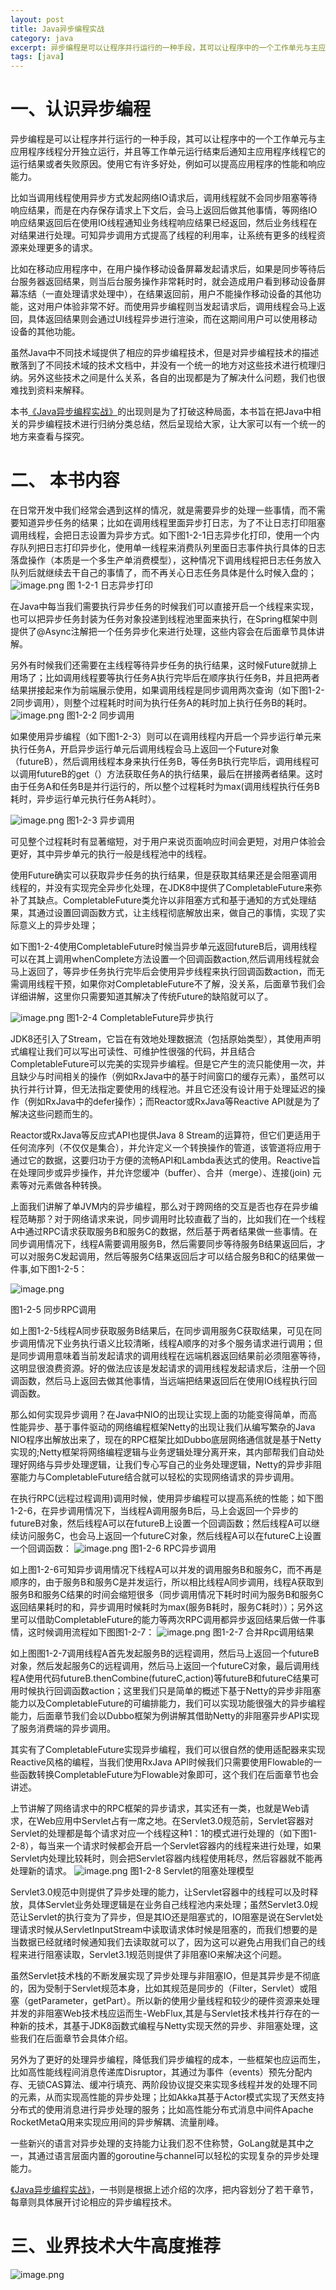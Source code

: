 ```yaml
---
layout: post
title: Java异步编程实战
category: java
excerpt: 异步编程是可以让程序并行运行的一种手段，其可以让程序中的一个工作单元与主应用程序线程分开独立运行，并且等工作单元运行结束后通知主应用程序线程它的运行结果或者失败原因。使用它有许多好处，例如可以提高应用程序的性能和响应能力。
tags: [java]
---
```


# 一、认识异步编程
异步编程是可以让程序并行运行的一种手段，其可以让程序中的一个工作单元与主应用程序线程分开独立运行，并且等工作单元运行结束后通知主应用程序线程它的运行结果或者失败原因。使用它有许多好处，例如可以提高应用程序的性能和响应能力。

比如当调用线程使用异步方式发起网络IO请求后，调用线程就不会同步阻塞等待响应结果，而是在内存保存请求上下文后，会马上返回后做其他事情，等网络IO响应结果返回后在使用IO线程通知业务线程响应结果已经返回，然后业务线程在对结果进行处理。可知异步调用方式提高了线程的利用率，让系统有更多的线程资源来处理更多的请求。
    
    
比如在移动应用程序中，在用户操作移动设备屏幕发起请求后，如果是同步等待后台服务器返回结果，则当后台服务操作非常耗时时，就会造成用户看到移动设备屏幕冻结（一直处理请求处理中），在结果返回前，用户不能操作移动设备的其他功能，这对用户体验非常不好。而使用异步编程则当发起请求后，调用线程会马上返回，具体返回结果则会通过UI线程异步进行渲染，而在这期间用户可以使用移动设备的其他功能。

虽然Java中不同技术域提供了相应的异步编程技术，但是对异步编程技术的描述散落到了不同技术域的技术文档中，并没有一个统一的地方对这些技术进行梳理归纳。另外这些技术之间是什么关系，各自的出现都是为了解决什么问题，我们也很难找到资料来解释。

本书[《Java异步编程实战》]([https://item.jd.com/12778422.html](https://item.jd.com/12778422.html))的出现则是为了打破这种局面，本书旨在把Java中相关的异步编程技术进行归纳分类总结，然后呈现给大家，让大家可以有一个统一的地方来查看与探究。


# 二、 本书内容

在日常开发中我们经常会遇到这样的情况，就是需要异步的处理一些事情，而不需要知道异步任务的结果；比如在调用线程里面异步打日志，为了不让日志打印阻塞调用线程，会把日志设置为异步方式。如下图1-2-1日志异步化打印，使用一个内存队列把日志打印异步化，使用单一线程来消费队列里面日志事件执行具体的日志落盘操作（本质是一个多生产单消费模型），这种情况下调用线程把日志任务放入队列后就继续去干自己的事情了，而不再关心日志任务具体是什么时候入盘的；
![image.png](/assets/images/2020/async-1.jpeg)
图 1-2-1 日志异步打印


在Java中每当我们需要执行异步任务的时候我们可以直接开启一个线程来实现，也可以把异步任务封装为任务对象投递到线程池里面来执行，在Spring框架中则提供了@Async注解把一个任务异步化来进行处理，这些内容会在后面章节具体讲解。

另外有时候我们还需要在主线程等待异步任务的执行结果，这时候Future就排上用场了；比如调用线程要等执行任务A执行完毕后在顺序执行任务B，并且把两者结果拼接起来作为前端展示使用，如果调用线程是同步调用两次查询（如下图1-2-2同步调用），则整个过程耗时时间为执行任务A的耗时加上执行任务B的耗时。
![image.png](https://upload-images.jianshu.io/upload_images/5879294-df0ee3e58f834dd7.png?imageMogr2/auto-orient/strip%7CimageView2/2/w/1240)
图1-2-2 同步调用

如果使用异步编程（如下图1-2-3）则可以在调用线程内开启一个异步运行单元来执行任务A，开启异步运行单元后调用线程会马上返回一个Future对象（futureB），然后调用线程本身来执行任务B，等任务B执行完毕后，调用线程可以调用futureB的get（）方法获取任务A的执行结果，最后在拼接两者结果。这时由于任务A和任务B是并行运行的，所以整个过程耗时为max(调用线程执行任务B耗时，异步运行单元执行任务A耗时）。

![image.png](https://upload-images.jianshu.io/upload_images/5879294-8336367ed2724888.png?imageMogr2/auto-orient/strip%7CimageView2/2/w/1240)
图1-2-3 异步调用

可见整个过程耗时有显著缩短，对于用户来说页面响应时间会更短，对用户体验会更好，其中异步单元的执行一般是线程池中的线程。

使用Future确实可以获取异步任务的执行结果，但是获取其结果还是会阻塞调用线程的，并没有实现完全异步化处理，在JDK8中提供了CompletableFuture来弥补了其缺点。CompletableFuture类允许以非阻塞方式和基于通知的方式处理结果，其通过设置回调函数方式，让主线程彻底解放出来，做自己的事情，实现了实际意义上的异步处理；

如下图1-2-4使用CompletableFuture时候当异步单元返回futureB后，调用线程可以在其上调用whenComplete方法设置一个回调函数action,然后调用线程就会马上返回了，等异步任务执行完毕后会使用异步线程来执行回调函数action，而无需调用线程干预，如果你对CompletableFuture不了解，没关系，后面章节我们会详细讲解，这里你只需要知道其解决了传统Future的缺陷就可以了。

![image.png](https://upload-images.jianshu.io/upload_images/5879294-4f70469be083c946.png?imageMogr2/auto-orient/strip%7CimageView2/2/w/1240)
图1-2-4 CompletableFuture异步执行

JDK8还引入了Stream，它旨在有效地处理数据流（包括原始类型），其使用声明式编程让我们可以写出可读性、可维护性很强的代码，并且结合CompletableFuture可以完美的实现异步编程。但是它产生的流只能使用一次，并且缺少与时间相关的操作（例如RxJava中的基于时间窗口的缓存元素），虽然可以执行并行计算，但无法指定要使用的线程池。并且它还没有设计用于处理延迟的操作（例如RxJava中的defer操作）；而Reactor或RxJava等Reactive API就是为了解决这些问题而生的。


Reactor或RxJava等反应式API也提供Java 8 Stream的运算符，但它们更适用于任何流序列（不仅仅是集合），并允许定义一个转换操作的管道，该管道将应用于通过它的数据，这要归功于方便的流畅API和Lambda表达式的使用。Reactive旨在处理同步或异步操作，并允许您缓冲（buffer）、合并（merge）、连接(join) 元素等对元素做各种转换。

上面我们讲解了单JVM内的异步编程，那么对于跨网络的交互是否也存在异步编程范畴那？对于网络请求来说，同步调用时比较直截了当的，比如我们在一个线程A中通过RPC请求获取服务B和服务C的数据，然后基于两者结果做一些事情。在同步调用情况下，线程A需要调用服务B，然后需要同步等待服务B结果返回后，才可以对服务C发起调用，然后等服务C结果返回后才可以结合服务B和C的结果做一件事,如下图1-2-5：

![image.png](https://upload-images.jianshu.io/upload_images/5879294-d7d682583e8eeb42.png?imageMogr2/auto-orient/strip%7CimageView2/2/w/1240)

图1-2-5 同步RPC调用

如上图1-2-5线程A同步获取服务B结果后，在同步调用服务C获取结果，可见在同步调用情况下业务执行语义比较清晰，线程A顺序的对多个服务请求进行调用；但是同步调用意味着当前发起请求的调用线程在远端机器返回结果前必须阻塞等待，这明显很浪费资源。好的做法应该是发起请求的调用线程发起请求后，注册一个回调函数，然后马上返回去做其他事情，当远端把结果返回后在使用IO线程执行回调函数。

那么如何实现异步调用？在Java中NIO的出现让实现上面的功能变得简单，而高性能异步、基于事件驱动的网络编程框架Netty的出现让我们从编写繁杂的Java NIO程序出解放出来了，现在的RPC框架比如Dubbo底层网络通信就是基于Netty实现的;Netty框架将网络编程逻辑与业务逻辑处理分离开来，其内部帮我们自动处理好网络与异步处理逻辑，让我们专心写自己的业务处理逻辑，Netty的异步非阻塞能力与CompletableFuture结合就可以轻松的实现网络请求的异步调用。

在执行RPC(远程过程调用)调用时候，使用异步编程可以提高系统的性能；如下图1-2-6，在异步调用情况下，当线程A调用服务B后，马上会返回一个异步的futureB对象，然后线程A可以在futureB上设置一个回调函数；然后线程A可以继续访问服务C，也会马上返回一个futureC对象，然后线程A可以在futureC上设置一个回调函数：
![image.png](https://upload-images.jianshu.io/upload_images/5879294-4b95800bcd9656dd.png?imageMogr2/auto-orient/strip%7CimageView2/2/w/1240)
图1-2-6 RPC异步调用

如上图1-2-6可知异步调用情况下线程A可以并发的调用服务B和服务C，而不再是顺序的，由于服务B和服务C是并发运行，所以相比线程A同步调用，线程A获取到服务B和服务C结果的时间会缩短很多（同步调用情况下耗时时间为服务B和服务C返回结果耗时的和，异步调用时候耗时为max(服务B耗时，服务C耗时））；另外这里可以借助CompletableFuture的能力等两次RPC调用都异步返回结果后做一件事情，这时候调用流程如下图图1-2-7：
![image.png](https://upload-images.jianshu.io/upload_images/5879294-1a0983469fb425de.png?imageMogr2/auto-orient/strip%7CimageView2/2/w/1240)
图1-2-7 合并Rpc调用结果

如上图图1-2-7调用线程A首先发起服务B的远程调用，然后马上返回一个futureB对象，然后发起服务C的远程调用，然后马上返回一个futureC对象，最后调用线程A使用代码futureB.thenCombine(futureC,action)等futureB和futureC结果可用时候执行回调函数action；这里我们只是简单的概述下基于Netty的异步非阻塞能力以及CompletableFuture的可编排能力，我们可以实现功能很强大的异步编程能力，后面章节我们会以Dubbo框架为例讲解其借助Netty的非阻塞异步API实现了服务消费端的异步调用。

其实有了CompletableFuture实现异步编程，我们可以很自然的使用适配器来实现Reactive风格的编程，当我们使用RxJava API时候我们只需要使用Flowable的一些函数转换CompletableFuture为Flowable对象即可，这个我们在后面章节也会讲述。

上节讲解了网络请求中的RPC框架的异步请求，其实还有一类，也就是Web请求，在Web应用中Servlet占有一席之地。在Servlet3.0规范前，Servlet容器对Servlet的处理都是每个请求对应一个线程这种1：1的模式进行处理的（如下图1-2-8），每当来一个请求时候都会开启一个Servlet容器内的线程来进行处理，如果Servlet内处理比较耗时，则会把Servlet容器内线程使用耗尽，然后容器就不能再处理新的请求。
![image.png](https://upload-images.jianshu.io/upload_images/5879294-d378ede7d803b482.png?imageMogr2/auto-orient/strip%7CimageView2/2/w/1240)
图1-2-8 Servlet的阻塞处理模型

Servlet3.0规范中则提供了异步处理的能力，让Servlet容器中的线程可以及时释放，具体Servlet业务处理逻辑是在业务自己线程池内来处理；虽然Servlet3.0规范让Servlet的执行变为了异步，但是其IO还是阻塞式的，IO阻塞是说在Servlet处理请求时候从ServletInputStream中读取请求体时候是阻塞的，而我们想要的是当数据已经就绪时候通知我们去读取就可以了，因为这可以避免占用我们自己的线程来进行阻塞读取，Servlet3.1规范则提供了非阻塞IO来解决这个问题。

虽然Servlet技术栈的不断发展实现了异步处理与非阻塞IO，但是其异步是不彻底的，因为受制于Servlet规范本身，比如其规范是同步的（Filter，Servlet）或阻塞（getParameter，getPart）。所以新的使用少量线程和较少的硬件资源来处理并发的非阻塞Web技术栈应运而生-WebFlux,其是与Servlet技术栈并行存在的一种新的技术，其基于JDK8函数式编程与Netty实现天然的异步、非阻塞处理，这些我们在后面章节会具体介绍。

另外为了更好的处理异步编程，降低我们异步编程的成本，一些框架也应运而生，比如高性能线程间消息传递库Disruptor，其通过为事件（events）预先分配内存、无锁CAS算法、缓冲行填充、两阶段协议提交来实现多线程并发的处理不同的元素，从而实现高性能的异步处理；比如Akka其基于Actor模式实现了天然支持分布式的使用消息进行异步处理的服务；比如高性能分布式消息中间件Apache RocketMetaQ用来实现应用间的异步解耦、流量削峰。

一些新兴的语言对异步处理的支持能力让我们忍不住称赞，GoLang就是其中之一，其通过语言层面内置的goroutine与channel可以轻松的实现复杂的异步处理能力。

[《Java异步编程实战》](https://links.jianshu.com/go?to=%255Bhttps%3A%2F%2Fitem.jd.com%2F12778422.html%255D%28https%3A%2F%2Fitem.jd.com%2F12778422.html%29)，一书则是根据上述介绍的次序，把内容划分了若干章节，每章则具体展开讨论相应的异步编程技术。

# 三、业界技术大牛高度推荐
![image.png](https://upload-images.jianshu.io/upload_images/5879294-d0e8fc10dd6dd932.png?imageMogr2/auto-orient/strip%7CimageView2/2/w/1240)
